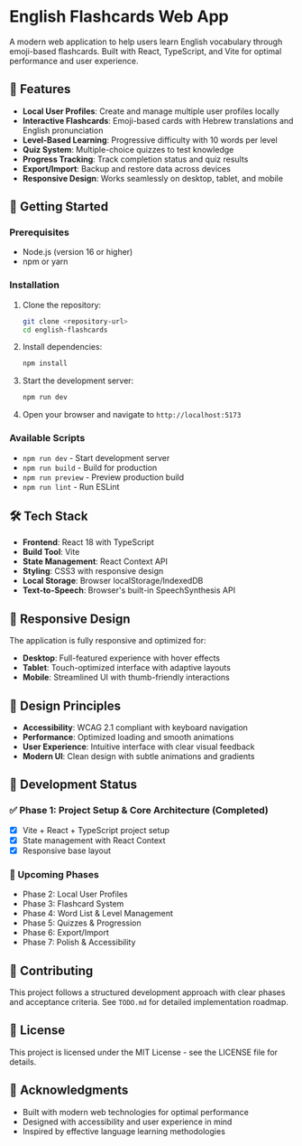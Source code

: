 # English Flashcards Web App

A modern web application to help users learn English vocabulary through emoji-based flashcards. Built with React, TypeScript, and Vite for optimal performance and user experience.

## 🎯 Features

- **Local User Profiles**: Create and manage multiple user profiles locally
- **Interactive Flashcards**: Emoji-based cards with Hebrew translations and English pronunciation
- **Level-Based Learning**: Progressive difficulty with 10 words per level
- **Quiz System**: Multiple-choice quizzes to test knowledge
- **Progress Tracking**: Track completion status and quiz results
- **Export/Import**: Backup and restore data across devices
- **Responsive Design**: Works seamlessly on desktop, tablet, and mobile

## 🚀 Getting Started

### Prerequisites

- Node.js (version 16 or higher)
- npm or yarn

### Installation

1. Clone the repository:
   ```bash
   git clone <repository-url>
   cd english-flashcards
   ```

2. Install dependencies:
   ```bash
   npm install
   ```

3. Start the development server:
   ```bash
   npm run dev
   ```

4. Open your browser and navigate to `http://localhost:5173`

### Available Scripts

- `npm run dev` - Start development server
- `npm run build` - Build for production
- `npm run preview` - Preview production build
- `npm run lint` - Run ESLint

## 🛠️ Tech Stack

- **Frontend**: React 18 with TypeScript
- **Build Tool**: Vite
- **State Management**: React Context API
- **Styling**: CSS3 with responsive design
- **Local Storage**: Browser localStorage/IndexedDB
- **Text-to-Speech**: Browser's built-in SpeechSynthesis API

## 📱 Responsive Design

The application is fully responsive and optimized for:
- **Desktop**: Full-featured experience with hover effects
- **Tablet**: Touch-optimized interface with adaptive layouts
- **Mobile**: Streamlined UI with thumb-friendly interactions

## 🎨 Design Principles

- **Accessibility**: WCAG 2.1 compliant with keyboard navigation
- **Performance**: Optimized loading and smooth animations
- **User Experience**: Intuitive interface with clear visual feedback
- **Modern UI**: Clean design with subtle animations and gradients

## 🔧 Development Status

### ✅ Phase 1: Project Setup & Core Architecture (Completed)
- [x] Vite + React + TypeScript project setup
- [x] State management with React Context
- [x] Responsive base layout

### 🚧 Upcoming Phases
- Phase 2: Local User Profiles
- Phase 3: Flashcard System
- Phase 4: Word List & Level Management
- Phase 5: Quizzes & Progression
- Phase 6: Export/Import
- Phase 7: Polish & Accessibility

## 🤝 Contributing

This project follows a structured development approach with clear phases and acceptance criteria. See `TODO.md` for detailed implementation roadmap.

## 📄 License

This project is licensed under the MIT License - see the LICENSE file for details.

## 🙏 Acknowledgments

- Built with modern web technologies for optimal performance
- Designed with accessibility and user experience in mind
- Inspired by effective language learning methodologies 